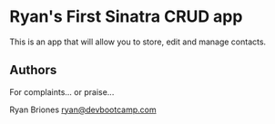 # Ryan's First Sinatra CRUD app

This is an app that will allow you to store, edit and manage contacts.

## Authors

For complaints... or praise...

Ryan Briones <ryan@devbootcamp.com>